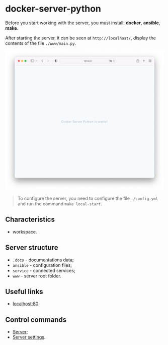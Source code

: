 # docker-server-python

Before you start working with the server, you must install: **docker**, **ansible**, **make**.

After starting the server, it can be seen at `http://localhost/`, display the contents of the file `./www/main.py`.

![screenshot-1](.docs/screenshot-1.png)

> To configure the server, you need to configure the file `./config.yml` and run the command `make local-start`.

## Characteristics

* workspace.

## Server structure

* `.docs` - documentations data;
* `ansible` - configuration files;
* `service` - connected services;
* `www` - server root folder.

## Useful links

* [localhost:80](http://localhost/).

## Control commands

* [Server](.docs/server/server.md);
* [Server settings](.docs/server/server-settings.md).
